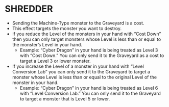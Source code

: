 # SHREDDER

*   Sending the Machine-Type monster to the Graveyard is a cost.
*   This effect targets the monster you want to destroy.
*   If you reduce the Level of the monsters in your hand with “Cost Down” then you can only target monsters whose Level is less than or equal to the monster’s Level in your hand.
    *   Example: “Cyber Dragon” in your hand is being treated as Level 3 with “Cost Down.” You can only send it to the Graveyard as a cost to target a Level 3 or lower monster.
*   If you increase the Level of a monster in your hand with “Level Conversion Lab” you can only send it to the Graveyard to target a monster whose Level is less than or equal to the original Level of the monster in your hand.
    *   Example: “Cyber Dragon” in your hand is being treated as Level 6 with “Level Conversion Lab.” You can only send it to the Graveyard to target a monster that is Level 5 or lower.
